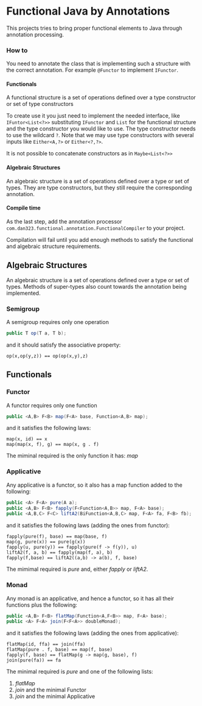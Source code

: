 # Functional Java by Annotations

This projects tries to bring proper functional elements to Java
through annotation processing.

### How to

You need to annotate the class that is implementing such a
structure with the correct annotation. For example ``@Functor`` to implement ``IFunctor``.

#### Functionals

A functional structure is a set of operations defined over a type constructor or set of type constructors

To create use it you just need to implement the needed interface, like ``IFuntor<List<?>>``
substituting ``IFunctor`` and ``List`` for the functional structure 
and the type constructor you would like to use. The type constructor needs to use
the wildcard ``?``. Note that we may use type constructors with several inputs like
``Either<A,?>`` or ``Either<?,?>``.

It is not possible to concatenate constructors as in ``Maybe<List<?>>``

#### Algebraic Structures

An algebraic structure is a set of operations defined over a type or set of types. They
are type constructors, but they still require the corresponding annotation.

#### Compile time

As the last step, add the annotation processor ``com.dan323.functional.annotation.FunctionalCompiler``
to your project.

Compilation will fail until you add enough methods to satisfy the functional and algebraic
structure requirements.

## Algebraic Structures

An algebraic structure is a set of operations defined over a type or set of types.
Methods of super-types also count towards the annotation being implemented.

### Semigroup

A semigroup requires only one operation
````java
public T op(T a, T b);
````
and it should satisfy the associative property:
````
op(x,op(y,z)) == op(op(x,y),z)
````

## Functionals


### Functor

A functor requires only one function
```java
public <A,B> F<B> map(F<A> base, Function<A,B> map);
```
and it satisfies the following laws:
```
map(x, id) == x
map(map(x, f), g) == map(x, g . f)
```

The miminal required is the only function it has: *map*

### Applicative

Any applicative is a functor, so it also has a map function added to the following:
````java
public <A> F<A> pure(A a);
public <A,B> F<B> fapply(F<Function<A,B>> map, F<A> base);
public <A,B,C> F<C> liftA2(BiFunction<A,B,C> map, F<A> fa, F<B> fb);
````
and it satisfies the following laws (adding the ones from functor):
````
fapply(pure(f), base) == map(base, f)
map(g, pure(x)) == pure(g(x))
fapply(u, pure(y)) == fapply(pure(f -> f(y)), u)
liftA2(f, a, b) == fapply(map(f, a), b)
fapply(f,base) == liftA2((a,b) -> a(b), f, base)
````

The mimimal required is *pure* and, either *fapply* or *liftA2*.

### Monad

Any monad is an applicative, and hence a functor, so it has all their functions plus the following:
````java
public <A,B> F<B> flatMap(Function<A,F<B>> map, F<A> base);
public <A> F<A> join(F<F<A>> doubleMonad);
````
and it satisfies the following laws (adding the ones from applicative):
````
flatMap(id, ffa) == join(ffa)
flatMap(pure . f, base) == map(f, base)
fapply(f, base) == flatMap(g -> map(g, base), f)
join(pure(fa)) == fa
````

The minimal required is *pure* and one of the following lists:
1. *flatMap*
2. *join* and the minimal Functor
3. *join* and the minimal Applicative
